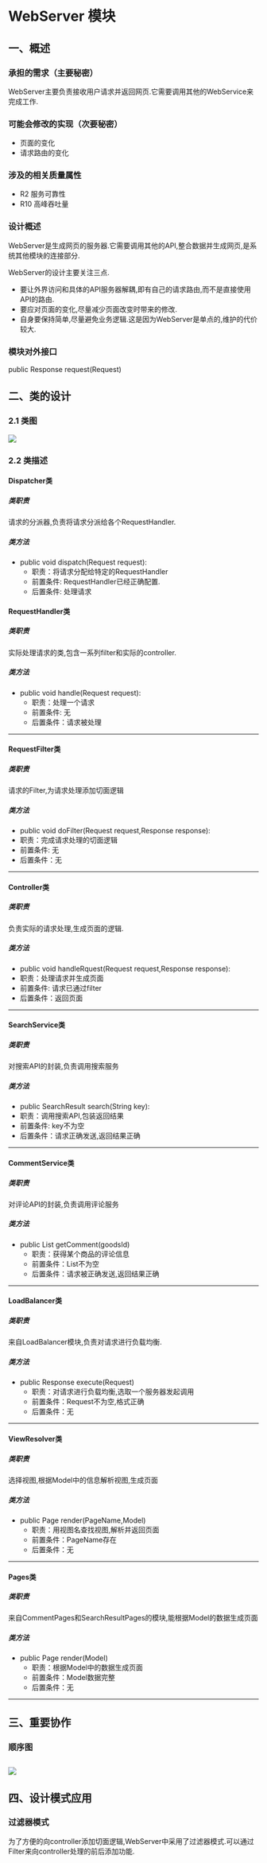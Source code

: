 # WebServer 模块

## 一、概述

### 承担的需求（主要秘密）

WebServer主要负责接收用户请求并返回网页.它需要调用其他的WebService来完成工作.

### 可能会修改的实现（次要秘密）

* 页面的变化
* 请求路由的变化

### 涉及的相关质量属性

* R2 服务可靠性
* R10 高峰吞吐量

### 设计概述

WebServer是生成网页的服务器.它需要调用其他的API,整合数据并生成网页,是系统其他模块的连接部分.

WebServer的设计主要关注三点.
* 要让外界访问和具体的API服务器解耦,即有自己的请求路由,而不是直接使用API的路由.
* 要应对页面的变化,尽量减少页面改变时带来的修改.
* 自身要保持简单,尽量避免业务逻辑.这是因为WebServer是单点的,维护的代价较大.

### 模块对外接口

public Response request\(Request\)  


## 二、类的设计

### 2.1 类图

![](/assets/sbin/webServerClass.png)

### 2.2 类描述

#### Dispatcher类

##### 类职责

请求的分派器,负责将请求分派给各个RequestHandler.

##### 类方法

* public void dispatch\(Request request\): 
  * 职责：将请求分配给特定的RequestHandler
  * 前置条件: RequestHandler已经正确配置.
  * 后置条件: 处理请求

#### RequestHandler类

##### 类职责

实际处理请求的类,包含一系列filter和实际的controller.

##### 类方法

* public void handle\(Request request\): 
  * 职责：处理一个请求
  * 前置条件: 无
  * 后置条件：请求被处理

---

#### RequestFilter类

##### 类职责

请求的Filter,为请求处理添加切面逻辑

##### 类方法

* public void doFilter\(Request request,Response response\):
* 职责：完成请求处理的切面逻辑
* 前置条件: 无
* 后置条件：无

---


#### Controller类

##### 类职责

负责实际的请求处理,生成页面的逻辑.

##### 类方法

* public void handleRquest(Request request,Response response):
* 职责：处理请求并生成页面
* 前置条件: 请求已通过filter
* 后置条件：返回页面


---

#### SearchService类

##### 类职责

对搜索API的封装,负责调用搜索服务

##### 类方法

* public SearchResult search(String key):
* 职责：调用搜索API,包装返回结果
* 前置条件: key不为空
* 后置条件：请求正确发送,返回结果正确

---


#### CommentService类

##### 类职责

对评论API的封装,负责调用评论服务

##### 类方法

* public List getComment\(goodsId\)
  * 职责：获得某个商品的评论信息
  * 前置条件：List不为空
  * 后置条件：请求被正确发送,返回结果正确

---

#### LoadBalancer类

##### 类职责

来自LoadBalancer模块,负责对请求进行负载均衡.

##### 类方法

* public Response execute\(Request\)
  * 职责：对请求进行负载均衡,选取一个服务器发起调用
  * 前置条件：Request不为空,格式正确
  * 后置条件：无

---

#### ViewResolver类

##### 类职责

选择视图,根据Model中的信息解析视图,生成页面

##### 类方法

* public Page render\(PageName,Model\)
  * 职责：用视图名查找视图,解析并返回页面
  * 前置条件：PageName存在
  * 后置条件：无

---

#### Pages类

##### 类职责

来自CommentPages和SearchResultPages的模块,能根据Model的数据生成页面

##### 类方法

* public Page render\(Model\)
  * 职责：根据Model中的数据生成页面
  * 前置条件：Model数据完整
  * 后置条件：无

---



## 三、重要协作

### 顺序图

![](/assets/sbin/WebServer顺序图.png)
---

## 四、设计模式应用

### 过滤器模式

为了方便的向controller添加切面逻辑,WebServer中采用了过滤器模式.可以通过Filter来向controller处理的前后添加功能.


